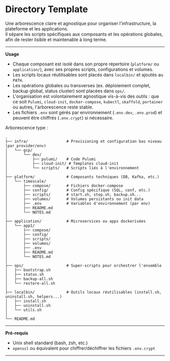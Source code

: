 # Directory Template

Une arborescence claire et agnostique pour organiser l'infrastructure, la plateforme et les applications.  
Il sépare les scripts spécifiques aux composants et les opérations globales, afin de rester lisible et maintenable à long terme.  

---

**Usage**

- Chaque composant est isolé dans son propre répertoire (`platform/` ou `application/`), avec ses propres scripts, configurations et volumes.  
- Les scripts locaux réutilisables sont placés dans `localbin/` et ajoutés au `PATH`.  
- Les opérations globales ou transverses (ex. déploiement complet, backup global, status cluster) sont placées dans `ops/`.  
- L'organisation est volontairement agnostique vis-à-vis des outils : que ce soit `Pulumi`, `cloud-init`, `docker-compose`, `kubectl`, `skaffold`, `portainer` ou autres, l'arborescence reste stable.  
- Les fichiers `.env` sont gérés par environnement (`.env.dev`, `.env.prod`) et peuvent être chiffrés (`.env.crypt`) si nécessaire.  

Arborescence type :  

```
.
├── infra/                 # Provisioning et configuration bas niveau (par provider/env)
│   └── gcp/
│       └── dev/
│           ├── pulumi/    # Code Pulumi
│           ├── cloud-init/ # Templates cloud-init
│           └── scripts/   # Scripts liés à l'environnement
│
├── platform/              # Composants techniques (DB, Kafka, etc.)
│   └── timescale/
│       ├── compose/       # Fichiers docker-compose
│       ├── config/        # Config spécifique (SQL, conf, etc.)
│       ├── scripts/       # start.sh, stop.sh, backup.sh...
│       ├── volumes/       # Volumes persistants ou init data
│       ├── .env           # Variables d'environnement (par env)
│       ├── README.md
│       └── NOTES.md
│
├── application/           # Microservices ou apps dockerisées
│   └── app1/
│       ├── compose/
│       ├── config/
│       ├── scripts/
│       ├── volumes/
│       ├── .env
│       ├── README.md
│       └── NOTES.md
│
├── ops/                   # Super-scripts pour orchestrer l'ensemble
│   ├── bootstrap.sh
│   ├── status.sh
│   ├── backup-all.sh
│   └── restore-all.sh
│
├── localbin/              # Outils locaux réutilisables (install.sh, uninstall.sh, helpers...)
│   ├── install.sh
│   ├── uninstall.sh
│   └── utils.sh
│
└── README.md
```

---

**Pré-requis**

- Unix shell standard (bash, zsh, etc.)  
- `openssl` ou équivalent pour chiffrer/déchiffrer les fichiers `.env.crypt`  

---


